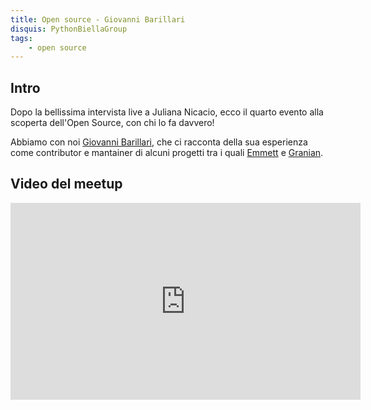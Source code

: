 ```yaml
---
title: Open source - Giovanni Barillari
disquis: PythonBiellaGroup
tags:
    - open source
---
```


## Intro

Dopo la bellissima intervista live a Juliana Nicacio, ecco il quarto evento alla scoperta dell'Open Source, con chi lo fa davvero!

Abbiamo con noi [Giovanni Barillari](https://www.linkedin.com/in/giovannibarillari/), che ci racconta della sua esperienza come contributor e mantainer di alcuni progetti tra i quali [Emmett](https://emmet.io) e [Granian](https://github.com/emmett-framework/granian).

## Video del meetup

<iframe width="560" height="315" src="https://www.youtube.com/embed/cjNsDsxxph8?si=LXmCXknASBa-vuGq" title="YouTube video player" frameborder="0" allow="accelerometer; autoplay; clipboard-write; encrypted-media; gyroscope; picture-in-picture; web-share" allowfullscreen></iframe>